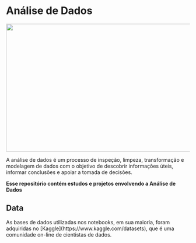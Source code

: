 # Análise de Dados

<div align="center">
<img src="https://cdn.pixabay.com/photo/2021/05/11/17/21/charts-6246450_960_720.png" width="650px" height="350px"  />
</div>

<p> A análise de dados é um processo de inspeção, limpeza, transformação e modelagem de dados com o objetivo de descobrir informações úteis, informar conclusões e apoiar a tomada de decisões.
  
**Esse repositório contém estudos e projetos envolvendo a Análise de Dados**  

  
  
## Data
<p> As bases de dados utilizadas nos notebooks, em sua maioria, foram adquiridas no [Kaggle](https://www.kaggle.com/datasets), que é uma comunidade on-line de cientistas de dados.
